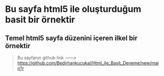 # Bu sayfa html5 ile oluşturduğum basit bir örnektir
## Temel html5 sayfa düzenini içeren ilkel bir örnektir
>  Bu sayfanın github link  ---> https://github.com/Bedirhankucukal/Html_ile_Basit_Deneme/new/main?r

